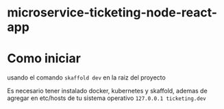 # microservice-ticketing-node-react-app

# Como iniciar

usando el comando `skaffold dev` en la raiz del proyecto

Es necesario tener instalado docker, kubernetes y skaffold, ademas de agregar en etc/hosts de tu sistema operativo `127.0.0.1 ticketing.dev`
